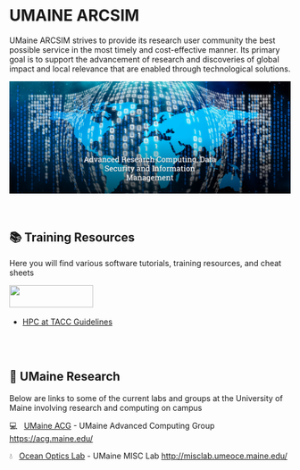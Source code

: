 # UMAINE ARCSIM


UMaine ARCSIM strives to provide its research user community the best possible service in the most timely and cost-effective manner. Its primary goal is to support the advancement of research and discoveries of global impact and local relevance that are enabled through technological solutions.


![arcsim](https://github.com/umaine-research/.github/blob/main/arcsim.png)

<br />

## 📚 Training Resources

Here you will find various software tutorials, training resources, and cheat sheets 

<img src="https://www.tdl.org/wp-content/uploads/2010/02/TACC_logo.png" width="150" height="40">

- [HPC at TACC Guidelines](https://github.com/umaine-research/.github/training/HPCatTACC.md)
<br />
<br />

## 🧬 UMaine Research

Below are links to some of the current labs and groups at the University of Maine involving research and computing on campus

💻  &nbsp; [UMaine ACG](https://github.com/UMaineACG) - UMaine Advanced Computing Group https://acg.maine.edu/

💧  &nbsp; [Ocean Optics Lab](https://github.com/OceanOptics) - UMaine MISC Lab http://misclab.umeoce.maine.edu/









